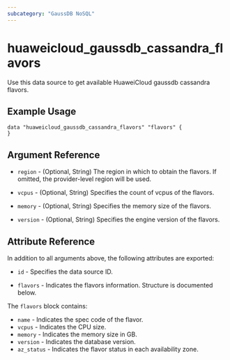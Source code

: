 ```yaml
---
subcategory: "GaussDB NoSQL"
---
```


# huaweicloud_gaussdb_cassandra_flavors

Use this data source to get available HuaweiCloud gaussdb cassandra flavors.

## Example Usage

```hcl
data "huaweicloud_gaussdb_cassandra_flavors" "flavors" {
}
```

## Argument Reference

* `region` - (Optional, String) The region in which to obtain the flavors. If omitted, the provider-level region will be
  used.

* `vcpus` - (Optional, String) Specifies the count of vcpus of the flavors.

* `memory` - (Optional, String) Specifies the memory size of the flavors.

* `version` - (Optional, String) Specifies the engine version of the flavors.

## Attribute Reference

In addition to all arguments above, the following attributes are exported:

* `id` - Specifies the data source ID.

* `flavors` - Indicates the flavors information. Structure is documented below.

The `flavors` block contains:

* `name` - Indicates the spec code of the flavor.
* `vcpus` - Indicates the CPU size.
* `memory` - Indicates the memory size in GB.
* `version` - Indicates the database version.
* `az_status` - Indicates the flavor status in each availability zone.
